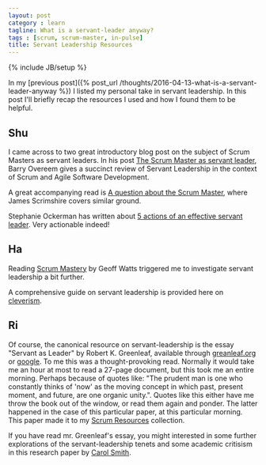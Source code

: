 ```yaml
---
layout: post
category : learn
tagline: What is a servant-leader anyway?
tags : [scrum, scrum-master, in-pulse]
title: Servant Leadership Resources
---
```


{% include JB/setup %}

In my [previous post]({% post_url /thoughts/2016-04-13-what-is-a-servant-leader-anyway %}) I listed my personal take in servant leadership.
In this post I'll briefly recap the resources 
I used and how I found them to be helpful.

## Shu

I came across to two great introductory blog post 
on the subject of Scrum Masters as servant leaders.
In his post [The Scrum Master as servant leader], 
Barry Overeem gives a succinct review of Servant Leadership 
in the context of Scrum and Agile Software Development.

A great accompanying read is [A question about the Scrum Master][adaptagility],
where James Scrimshire covers similar ground.

Stephanie Ockerman has written about 
[5 actions of an effective servant leader](https://www.agilesocks.com/scrum-mastery-5-actions-effective-servant-leader/).
Very actionable indeed!

## Ha

Reading [Scrum Mastery] by Geoff Watts 
triggered me to investigate servant leadership a bit further.

A comprehensive guide on servant leadership is provided here on [cleverism].

## Ri

Of course, the canonical resource on servant-leadership is the essay 
"Servant as Leader" by Robert K. Greenleaf,
available through [greanleaf.org] or [google].
To me this was a thought-provoking read. 
Normally it would take me an hour at most to read a 27-page document,
but this took me an entire morning.
Perhaps because of quotes like: 
"The prudent man is one who constantly thinks of 'now' 
as the moving concept in which
past, present moment, and future,
are one organic unity.".
Quotes like this either have me throw the book out of the window,
or read them again and ponder. 
The latter happened in the case of this particular paper,
at this particular morning.
This paper made it to my [Scrum Resources] collection.

If you have read mr. Greenleaf's essay, 
you might interested in some further explorations of the servant-leadership tenets 
and some academic critisism in this research paper by [Carol Smith].

 [Scrum Resources]: /learn/2016/03/30/scrum-resources
 [google]: https://www.google.nl/webhp?hl=en#hl=en&q=greenleaf+servant+leadership+1970+paper
 [Scrum Guide]: http://scrumguides.org/scrum-guide.html#team-sm
 [not understand empowerment]: /thoughts/2016/01/17/what-is-empowerment-anyway
 [greanleaf.org]: https://www.greenleaf.org/what-is-servant-leadership/
 [Carol Smith]: http://www.carolsmith.us/downloads/640greenleaf.pdf
 [Greenleaf]: http://www.benning.army.mil/infantry/199th/ocs/content/pdf/The%20Servant%20as%20Leader.pdf
 [The Scrum Master as servant leader]: http://blog.scrum.org/the-scrum-master-as-a-servant-leader/#_ftn7
 [Scrum Mastery]: /book-review/2016/02/19/book-review-scrum-mastery
 [adaptagility]: http://adaptagility.co.uk/scrum-master-the-servant-leader
 [cleverism]: https://www.cleverism.com/servant-leadership-guide/
 
